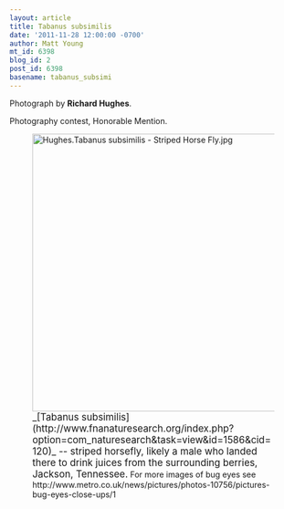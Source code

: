 ```yaml
---
layout: article
title: Tabanus subsimilis
date: '2011-11-28 12:00:00 -0700'
author: Matt Young
mt_id: 6398
blog_id: 2
post_id: 6398
basename: tabanus_subsimi
---
```

Photograph by **Richard Hughes**.

Photography contest, Honorable Mention.

<figure>
<img src="http://pandasthumb.org/Hughes.Tabanus%20subsimilis%20-%20Striped%20Horse%20Fly.jpg" alt="Hughes.Tabanus subsimilis - Striped Horse Fly.jpg" width="599" height="487" />
<figcaption markdown="span">
<big>_[Tabanus subsimilis](http://www.fnanaturesearch.org/index.php?option=com_naturesearch&amp;task=view&amp;id=1586&amp;cid=120)_ -- striped horsefly, likely a male who landed there to drink juices from the surrounding berries, Jackson, Tennessee.</big> For more images of bug eyes see
http://www.metro.co.uk/news/pictures/photos-10756/pictures-bug-eyes-close-ups/1

</figcaption>
</figure>
